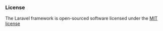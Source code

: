 
### License

The Laravel framework is open-sourced software licensed under the [MIT license](http://opensource.org/licenses/MIT)
